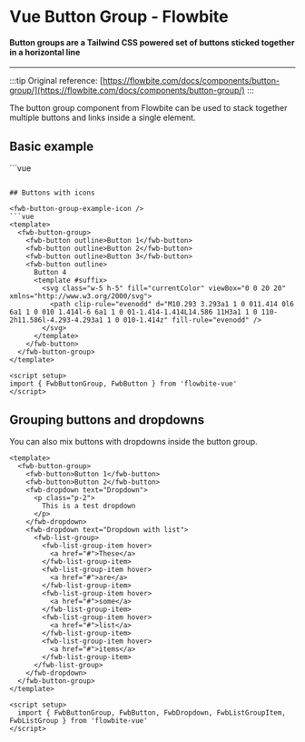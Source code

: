 <script setup>
import FwbButtonGroupExample from './buttonGroup/examples/FwbButtonGroupExample.vue'
import FwbButtonGroupExampleIcon from './buttonGroup/examples/FwbButtonGroupExampleIcon.vue'
import FwbButtonGroupExampleDropdown from './buttonGroup/examples/FwbButtonGroupExampleDropdown.vue'
</script>

# Vue Button Group - Flowbite

#### Button groups are a Tailwind CSS powered set of buttons sticked together in a horizontal line

---

:::tip
Original reference: [https://flowbite.com/docs/components/button-group/](https://flowbite.com/docs/components/button-group/)
:::

The button group component from Flowbite can be used to stack together multiple buttons and links inside a single element.

## Basic example

<fwb-button-group-example />
```vue
<template>
  <fwb-button-group>
    <fwb-button>Button Default</fwb-button>
    <fwb-button color="purple">Button Purple</fwb-button>
    <fwb-button color="alternative">Button Alternative</fwb-button>
    <fwb-button color="red">Button Red</fwb-button>
  </fwb-button-group>
</template>

<script setup>
import { FwbButtonGroup, FwbButton } from 'flowbite-vue'
</script>
```

## Buttons with icons

<fwb-button-group-example-icon />
```vue
<template>
  <fwb-button-group>
    <fwb-button outline>Button 1</fwb-button>
    <fwb-button outline>Button 2</fwb-button>
    <fwb-button outline>Button 3</fwb-button>
    <fwb-button outline>
      Button 4
      <template #suffix>
        <svg class="w-5 h-5" fill="currentColor" viewBox="0 0 20 20" xmlns="http://www.w3.org/2000/svg">
          <path clip-rule="evenodd" d="M10.293 3.293a1 1 0 011.414 0l6 6a1 1 0 010 1.414l-6 6a1 1 0 01-1.414-1.414L14.586 11H3a1 1 0 110-2h11.586l-4.293-4.293a1 1 0 010-1.414z" fill-rule="evenodd" />
        </svg>
      </template>
    </fwb-button>
  </fwb-button-group>
</template>

<script setup>
import { FwbButtonGroup, FwbButton } from 'flowbite-vue'
</script>
```

## Grouping buttons and dropdowns

You can also mix buttons with dropdowns inside the button group.
<fwb-button-group-example-dropdown />
```vue
<template>
  <fwb-button-group>
    <fwb-button>Button 1</fwb-button>
    <fwb-button>Button 2</fwb-button>
    <fwb-dropdown text="Dropdown">
      <p class="p-2">
        This is a test dropdown
      </p>
    </fwb-dropdown>
    <fwb-dropdown text="Dropdown with list">
      <fwb-list-group>
        <fwb-list-group-item hover>
          <a href="#">These</a>
        </fwb-list-group-item>
        <fwb-list-group-item hover>
          <a href="#">are</a>
        </fwb-list-group-item>
        <fwb-list-group-item hover>
          <a href="#">some</a>
        </fwb-list-group-item>
        <fwb-list-group-item hover>
          <a href="#">list</a>
        </fwb-list-group-item>
        <fwb-list-group-item hover>
          <a href="#">items</a>
        </fwb-list-group-item>
      </fwb-list-group>
    </fwb-dropdown>
  </fwb-button-group>
</template>

<script setup>
  import { FwbButtonGroup, FwbButton, FwbDropdown, FwbListGroupItem, FwbListGroup } from 'flowbite-vue'
</script>
```